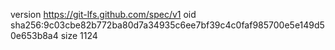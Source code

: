 version https://git-lfs.github.com/spec/v1
oid sha256:9c03cbe82b772ba80d7a34935c6ee7bf39c4c0faf985700e5e149d50e653b8a4
size 1124
